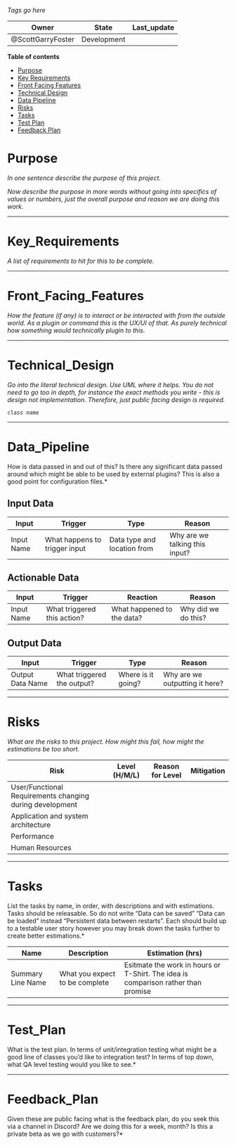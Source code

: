 
*Tags go here*

|Owner|State|Last_update|
|--|--|--|
|@ScottGarryFoster|Development||

**Table of contents**
- [Purpose](#Purpose)
- [Key Requirements](#Key_Requirements)
- [Front Facing Features](#Front_Facing_Features)
- [Technical Design](#Technical_Design)
- [Data Pipeline](#Data_Pipeline)
- [Risks](#Risks)
- [Tasks](#Tasks)
- [Test Plan](#Test_Plan)
- [Feedback Plan](#Feedback_Plan)


# Purpose
*In one sentence describe the purpose of this project.*

*Now describe the purpose in more words without going into specifics of values or numbers, just the overall purpose and reason we are doing this work.*

---
# Key_Requirements
*A list of requirements to hit for this to be complete.*

---
# Front_Facing_Features
*How the feature (if any) is to interact or be interacted with from the outside world. As a plugin or command this is the UX/UI of that. As purely technical how something would technically plugin to this.*

---
# Technical_Design
*Go into the literal technical design. Use UML where it helps. You do not need to go too in depth, for instance the exact methods you write - this is design not implementation. Therefore, just public facing design is required.*

```plantuml
class name
```

---
# Data_Pipeline
How is data passed in and out of this? Is there any significant data passed around which might be able to be used by external plugins? This is also a good point for configuration files.*

## Input Data
|Input|Trigger|Type|Reason|
|---|---|---|---|
|Input Name|What happens to trigger input|Data type and location from|Why are we talking this input?|

## Actionable Data
|Input|Trigger|Reaction|Reason|
|---|---|---|---|
|Input Name|What triggered this action?|What happened to the data?|Why did we do this?|

## Output Data
|Input|Trigger|Type|Reason|
|---|---|---|---|
|Output Data Name|What triggered the output?|Where is it going?|Why are we outputting it here?|

---
# Risks
*What are the risks to this project. How might this fail, how might the estimations be too short.*

|Risk|Level (H/M/L)|Reason for Level|Mitigation|
|---|---|---|---|
|User/Functional Requirements changing during development|||
|Application and system architecture|||
|Performance|||
|Human Resources|||

---
# Tasks
List the tasks by name, in order, with descriptions and with estimations. Tasks should be releasable. So do not write “Data can be saved” “Data can be loaded” instead “Persistent data between restarts”. Each should build up to a testable user story however you may break down the tasks further to create better estimations.*

|Name|Description|Estimation (hrs)|
|---|---|---|
|Summary Line Name|What you expect to be complete|Esitmate the work in hours or T-Shirt. The idea is comparison rather than promise|

---
# Test_Plan
What is the test plan. In terms of unit/integration testing what might be a good line of classes you’d like to integration test? In terms of top down, what QA level testing would you like to see.*

---
# Feedback_Plan
Given these are public facing what is the feedback plan, do you seek this via a channel in Discord? Are we doing this for a week, month? Is this a private beta as we go with customers?*